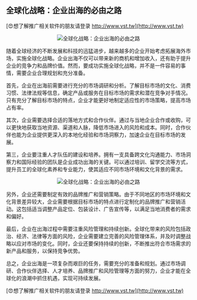 ## **全球化战略：企业出海的必由之路**

[😍想了解推广相关软件的朋友请登录 http://www.vst.tw](http://www.vst.tw)

 <center><img src="https://vst.tw/MP4/tuiguang/png/2.png" alt="全球化战略：企业出海的必由之路"></center>

随着全球经济的不断发展和科技的迅猛进步，越来越多的企业开始考虑拓展海外市场，实施全球化战略。企业出海不仅可以带来新的商机和增加收入，还有助于提升企业的竞争力和品牌价值。然而，要成功实施全球化战略，并不是一件容易的事情，需要企业合理规划和充分准备。

首先，企业在出海前需要进行充分的市场调研和分析。了解目标市场的文化、消费习惯、法律法规等信息，确定产品或服务在目标市场的需求和潜在竞争对手情况。只有充分了解目标市场的特点，企业才能更好地制定适应性的市场策略，提高市场占有率。

其次，企业需要选择合适的落地方式和合作伙伴。通过与当地企业合作或收购，可以更快地获取当地资源、渠道和人脉，降低市场进入的风险和成本。同时，合作伙伴也能为企业提供更深入的本地化经验和市场洞察力，加速企业在目标市场的发展。

第三，企业要注重人才队伍的建设和培养。拥有一支具备跨文化沟通能力、市场洞察力和国际经验的团队是企业成功出海的关键。可以通过培训、留学交流等方式，提升员工的全球化素养和专业能力，使其适应不同市场环境和文化背景的需求。

 <center><img src="https://vst.tw/MP4/tuiguang/png/6.png" alt="全球化战略：企业出海的必由之路"></center>

另外，企业还需要制定有效的品牌推广和营销策略。由于不同地区的市场环境和文化背景差异较大，企业需要根据目标市场的特点进行定制化的品牌推广和营销活动。这包括适当调整产品定位、包装设计、广告宣传等，以满足当地消费者的需求和偏好。

最后，企业在出海过程中需要注重风险管理和持续创新。全球化带来的风险包括政治、经济、法律等方面的风险，企业需要建立完善的风险管理体系，并及时调整战略以应对市场的变化。同时，企业还要保持持续的创新，不断推出符合市场需求的新产品和服务，以保持竞争优势。

总之，企业出海是一项复杂而艰巨的任务，需要充分的准备和规划。通过市场调研、合作伙伴选择、人才培养、品牌推广和风险管理等方面的努力，企业才能在全球化的浪潮中抓住机遇，实现可持续发展。

[😍想了解推广相关软件的朋友请登录 http://www.vst.tw](http://www.vst.tw)



